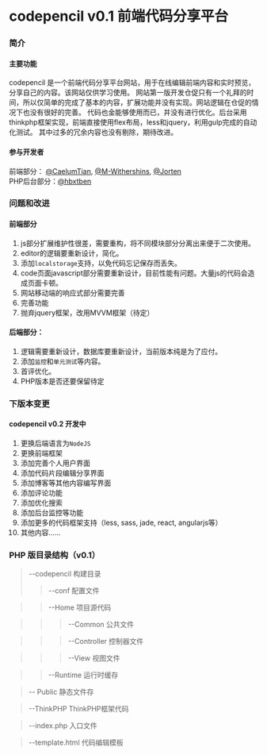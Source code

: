 codepencil v0.1 前端代码分享平台   
===========================  

### 简介  

#### 主要功能
 codepencil 是一个前端代码分享平台网站，用于在线编辑前端内容和实时预览，分享自己的内容。该网站仅供学习使用。
网站第一版开发仓促只有一个礼拜的时间，所以仅简单的完成了基本的内容，扩展功能并没有实现。网站逻辑在仓促的情况下也没有很好的完善。
代码也金能够使用而已，并没有进行优化。后台采用thinkphp框架实现，前端直接使用flex布局，less和jquery，利用gulp完成的自动化测试。
其中过多的冗余内容也没有剔除，期待改进。    
#### 参与开发者  

前端部分：   [@CaelumTian]("https://github.com/T-phantom"),  [@M-Withershins]("https://github.com/M-Withershins"), [@Jorten]("https://github.com/5606595")    
PHP后台部分：[@hbxtben]("https://github.com/hbxtben")   

### 问题和改进  

#### 前端部分  
1. js部分扩展维护性很差，需要重构，将不同模块部分分离出来便于二次使用。  
2. editor的逻辑要重新设计，简化。  
3. 添加`localstorage`支持，以免代码忘记保存而丢失。 
4. code页面javascript部分需要重新设计，目前性能有问题。大量js的代码会造成页面卡顿。  
5. 网站移动端的响应式部分需要完善  
6. 完善功能  
7. 抛弃jquery框架，改用MVVM框架（待定）

#### 后端部分：  
1. 逻辑需要重新设计，数据库要重新设计，当前版本纯是为了应付。  
2. 添加`监控`和`单元测试`等内容。  
3. 首评优化。    
4. PHP版本是否还要保留待定  

### 下版本变更    
#### codepencil v0.2 开发中
1. 更换后端语言为`NodeJS`  
2. 更换前端框架  
3. 添加完善个人用户界面  
4. 添加代码片段编辑分享界面  
5. 添加博客等其他内容编写界面  
6. 添加评论功能  
7. 添加优化搜索  
8. 添加后台监控等功能
9. 添加更多的代码框架支持（less, sass, jade, react, angularjs等） 
10. 其他内容......   

### PHP 版目录结构（v0.1）
>--codepencil  构建目录
>>--conf  配置文件

>>--Home  项目源代码  
  
>>>--Common 公共文件  

>>>--Controller 控制器文件  

>>>--View 视图文件 

>>--Runtime 运行时缓存  

>-- Public 静态文件存  

>--ThinkPHP  ThinkPHP框架代码

>--index.php 入口文件  

>--template.html 代码编辑模板
